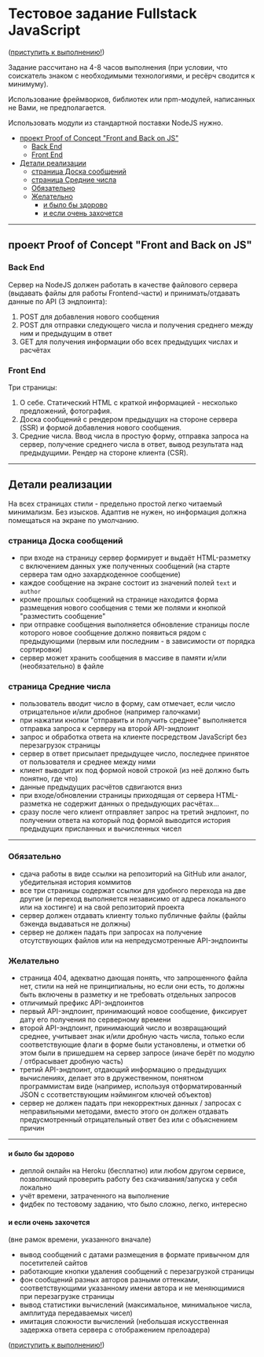 # Тестовое задание Fullstack JavaScript

([приступить к выполнению!](https://unibreakfast.github.io/test-task-fullstack-js/))

Задание рассчитано на 4-8 часов выполнения (при условии, что соискатель знаком с необходимыми технологиями, и ресёрч сводится к минимуму).

Использование фреймворков, библиотек или npm-модулей, написанных не Вами, не предполагается.

Использовать модули из стандартной поставки NodeJS нужно.

- [проект Proof of Concept "Front and Back on JS"](#%D0%BF%D1%80%D0%BE%D0%B5%D0%BA%D1%82-proof-of-concept-front-and-back-on-js)
  - [Back End](#back-end)
  - [Front End](#front-end)
- [Детали реализации](#%D0%B4%D0%B5%D1%82%D0%B0%D0%BB%D0%B8-%D1%80%D0%B5%D0%B0%D0%BB%D0%B8%D0%B7%D0%B0%D1%86%D0%B8%D0%B8)
  - [страница Доска сообщений](#%D1%81%D1%82%D1%80%D0%B0%D0%BD%D0%B8%D1%86%D0%B0-%D0%B4%D0%BE%D1%81%D0%BA%D0%B0-%D1%81%D0%BE%D0%BE%D0%B1%D1%89%D0%B5%D0%BD%D0%B8%D0%B9)
  - [страница Средние числа](#%D1%81%D1%82%D1%80%D0%B0%D0%BD%D0%B8%D1%86%D0%B0-%D1%81%D1%80%D0%B5%D0%B4%D0%BD%D0%B8%D0%B5-%D1%87%D0%B8%D1%81%D0%BB%D0%B0)
  - [Обязательно](#%D0%BE%D0%B1%D1%8F%D0%B7%D0%B0%D1%82%D0%B5%D0%BB%D1%8C%D0%BD%D0%BE)
  - [Желательно](#%D0%B6%D0%B5%D0%BB%D0%B0%D1%82%D0%B5%D0%BB%D1%8C%D0%BD%D0%BE)
    - [и было бы здорово](#%D0%B8-%D0%B1%D1%8B%D0%BB%D0%BE-%D0%B1%D1%8B-%D0%B7%D0%B4%D0%BE%D1%80%D0%BE%D0%B2%D0%BE)
    - [и если очень захочется](#%D0%B8-%D0%B5%D1%81%D0%BB%D0%B8-%D0%BE%D1%87%D0%B5%D0%BD%D1%8C-%D0%B7%D0%B0%D1%85%D0%BE%D1%87%D0%B5%D1%82%D1%81%D1%8F)


--------------------------------------------------------------

## проект Proof of Concept "Front and Back on JS"

### Back End

Сервер на NodeJS должен работать в качестве файлового сервера (выдавать файлы для работы Frontend-части) и принимать/отдавать данные по API (3 эндпоинта):

1. POST для добавления нового сообщения
2. POST для отправки следующего числа и получения среднего между ним и предыдущим в ответ
3. GET для получения информации обо всех предыдущих числах и расчётах

### Front End

Три страницы:

1. О себе. Статический HTML с краткой информацией - несколько предложений, фотография.
2. Доска сообщений с рендером предыдущих на стороне сервера (SSR) и формой добавления нового сообщения.
3. Средние числа. Ввод числа в простую форму, отправка запроса на сервер, получение среднего числа в ответ, вывод результата над предыдущими. Рендер на стороне клиента (CSR).

--------------------------------------------------------------

## Детали реализации

На всех страницах стили - предельно простой легко читаемый минимализм. Без изысков. Адаптив не нужен, но информация должна помещаться на экране по умолчанию.

### страница Доска сообщений

- при входе на страницу сервер формирует и выдаёт HTML-разметку с включением данных уже полученных сообщений (на старте сервера там одно захардкоденное сообщение)
- каждое сообщение на экране состоит из значений полей `text` и `author`
- кроме прошлых сообщений на странице находится форма размещения нового сообщения c теми же полями и кнопкой "разместить сообщение"
- при отправке сообщения выполняется обновление страницы после которого новое сообщение должно появиться рядом с предыдующими (первым или последним - в зависимости от порядка сортировки)
- сервер может хранить сообщения в массиве в памяти и/или (необязательно) в файле

### страница Средние числа

- пользователь вводит число в форму, сам отмечает, если число отрицательное и/или дробное (например галочками)
- при нажатии кнопки "отправить и получить среднее" выполняется отправка запроса к серверу на второй API-эндпоинт
- запрос и обработка ответа на клиенте посредством JavaScript без перезагрузок страницы
- сервер в ответ присылает предыдущее число, последнее принятое от пользователя и среднее между ними
- клиент выводит их под формой новой строкой (из неё должно быть понятно, где что)
- данные предыдущих расчётов сдвигаются вниз
- при входе/обновлении страницы приходящая от сервера HTML-разметка не содержит данных о предыдующих расчётах...
- сразу после чего клиент отправляет запрос на третий эндпоинт, по получении ответа на который под формой выводится история предыдущих присланных и вычисленных чисел

--------------------------------------------------------------

### Обязательно

- сдача работы в виде ссылки на репозиторий на GitHub или аналог, убедительная история коммитов
- все три страницы содержат ссылки для удобного перехода на две другие (и переход выполняется независимо от адреса локального или на хостинге) и на свой репозиторий проекта
- сервер должен отдавать клиенту только публичные файлы (файлы бэкенда выдаваться не должны)
- сервер не должен падать при запросах на получение отсутствующих файлов или на непредусмотренные API-эндпоинты

### Желательно

- страница 404, адекватно дающая понять, что запрошенного файла нет, стили на ней не принципиальны, но если они есть, то должны быть включены в разметку и не требовать отдельных запросов
- отличимый префикс API-эндпоинтов
- первый API-эндпоинт, принимающий новое сообщение, фиксирует дату его получения по серверному времени
- второй API-эндпоинт, принимающий число и возвращающий среднее, учитывает знак и/или дробную часть числа, только если соответствующие флаги в форме были установлены, и отметки об этом были в пришедшем на сервер запросе (иначе берёт по модулю / отбрасывает дробную часть)
- третий API-эндпоинт, отдающий информацию о предыдущих вычислениях, делает это в дружественном, понятном программистам виде (например, используя отформатированный JSON с ссответствующим нэймингом ключей объектов)
- сервер не должен падать при некорректных данных / запросах с неправильными методами, вместо этого он должен отдавать предусмотренный отрицательный ответ без или с объяснением причин

--------------------------------------------------------------

#### и было бы здорово

- деплой онлайн на Heroku (бесплатно) или любом другом сервисе, позволяющий проверить работу без скачивания/запуска у себя локально
- учёт времени, затраченного на выполнение
- фидбек по тестовому заданию, что было сложно, легко, интересно

#### и если очень захочется

(вне рамок времени, указанного вначале)

- вывод сообщений с датами размещения в формате привычном для посетителей сайтов
- работающие кнопки удаления сообщений с перезагрузкой страницы
- фон сообщений разных авторов разными оттенками, соответствующими указанному имени автора и не меняющимися при перезагрузке страницы
- вывод статистики вычислений (максимальное, минимальное числа, амплитуда передаваемых чисел)
- имитация сложности вычислений (небольшая искусственная задержка ответа сервера с отображением прелоадера)

([приступить к выполнению!](https://unibreakfast.github.io/test-task-fullstack-js/))
